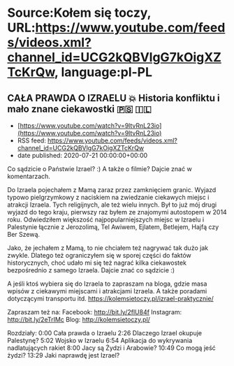 # Source:Kołem się toczy, URL:https://www.youtube.com/feeds/videos.xml?channel_id=UCG2kQBVlgG7kOigXZTcKrQw, language:pl-PL

## CAŁA PRAWDA O IZRAELU 💥 Historia konfliktu i mało znane ciekawostki 🇵🇸 🇮🇱
 - [https://www.youtube.com/watch?v=9ltvRnL23io](https://www.youtube.com/watch?v=9ltvRnL23io)
 - RSS feed: https://www.youtube.com/feeds/videos.xml?channel_id=UCG2kQBVlgG7kOigXZTcKrQw
 - date published: 2020-07-21 00:00:00+00:00

Co sądzicie o Państwie Izrael? :) A także o filmie? Dajcie znać w komentarzach.

Do Izraela pojechałem z Mamą zaraz przez zamknięciem granic. Wyjazd typowo pielgrzymkowy z naciskiem na zwiedzanie ciekawych miejsc i atrakcji Izraela. Tych religijnych, ale też wielu innych. Był to już mój drugi wyjazd do tego kraju, pierwszy raz byłem ze znajomymi autostopem w 2014 roku. Odwiedziłem większość najpopularniejszych miejsc w Izraelu i Palestynie łącznie z Jerozolimą, Tel Awiwem, Ejlatem, Betlejem, Hajfą czy Ber Szewą.

Jako, że jechałem z Mamą, to nie chciałem też nagrywać tak dużo jak zwykle. Dlatego też ograniczyłem się w sporej części do faktów historycznych, choć udało mi się też nagrać kilka ciekawostek bezpośrednio z samego Izraela. Dajcie znać co sądzicie :) 

A jeśli ktoś wybiera się do Izraela to zapraszam na bloga, gdzie masa wpisów z ciekawymi miejscami i atrakcjami Izraela. A także poradami dotyczącymi transportu itd.
https://kolemsietoczy.pl/izrael-praktycznie/


Zapraszam też na:
Facebook: http://bit.ly/2flU84f
Instagram: http://bit.ly/2eTrIMc
Blog: http://kolemsietoczy.pl/

Rozdziały:
0:00 Cała prawda o Izraelu
2:26 Dlaczego Izrael okupuje Palestynę?
5:02 Wojsko w Izraelu
6:54 Aplikacja do wykrywania nadlatujących rakiet
8:00 Jacy są Żydzi i Arabowie?
10:49 Co mogą jeść żydzi?
13:29 Jaki naprawdę jest Izrael?

